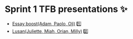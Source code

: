 # Sprint 1 TFB presentations ✨

- [Essay boost(Adam, Paolo, Oli)](https://hackmd.io/@Rzoy6RK9Rdqj00rG-tkELA/ByQc74oG5#/) 1️⃣
- [Lusan(Juliette, Miah, Orian, Milly)](https://hackmd.io/vop5K8nSS8KpHNENDnY9vw) 2️⃣
